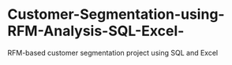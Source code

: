 # Customer-Segmentation-using-RFM-Analysis-SQL-Excel-
RFM-based customer segmentation project using SQL and Excel
